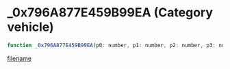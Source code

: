 # _0x796A877E459B99EA (Category vehicle)

```js
function _0x796A877E459B99EA(p0: number, p1: number, p2: number, p3: number): void
```

[filename](_0x796A877E459B99EA_m.md ':include')